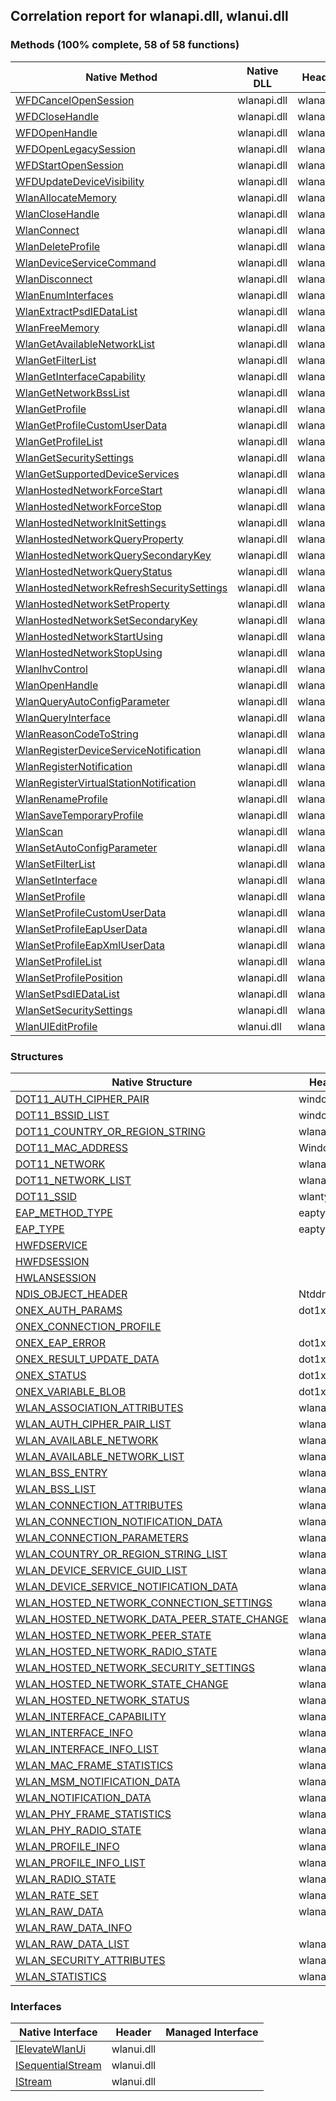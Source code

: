## Correlation report for wlanapi.dll, wlanui.dll  
### Methods (100% complete, 58 of 58 functions)  
Native Method | Native DLL | Header | Managed Method  
--- | --- | --- | ---  
[WFDCancelOpenSession](http://msdn2.microsoft.com/en-us/library/0BE3DAED-C9B1-492B-BDFC-CB32BE23E700) | wlanapi.dll | wlanapi.h | [Vanara.PInvoke.WlanApi.WFDCancelOpenSession](https://github.com/dahall/Vanara/search?l=C%23&q=WFDCancelOpenSession)  
[WFDCloseHandle](http://msdn2.microsoft.com/en-us/library/A27C0AE1-1C51-4CAC-8929-63870ADB15A7) | wlanapi.dll | wlanapi.h | [Vanara.PInvoke.WlanApi.WFDCloseHandle](https://github.com/dahall/Vanara/search?l=C%23&q=WFDCloseHandle)  
[WFDOpenHandle](http://msdn2.microsoft.com/en-us/library/D89FAC10-BC33-44BE-ABC8-962241949281) | wlanapi.dll | wlanapi.h | [Vanara.PInvoke.WlanApi.WFDOpenHandle](https://github.com/dahall/Vanara/search?l=C%23&q=WFDOpenHandle)  
[WFDOpenLegacySession](http://msdn2.microsoft.com/en-us/library/D7BE8108-EF18-49FC-8B14-CED45B6C682B) | wlanapi.dll | wlanapi.h | [Vanara.PInvoke.WlanApi.WFDOpenLegacySession](https://github.com/dahall/Vanara/search?l=C%23&q=WFDOpenLegacySession)  
[WFDStartOpenSession](http://msdn2.microsoft.com/en-us/library/CF1FF7C2-31CD-4FAB-9891-0A72BEA3E9F1) | wlanapi.dll | wlanapi.h | [Vanara.PInvoke.WlanApi.WFDStartOpenSession](https://github.com/dahall/Vanara/search?l=C%23&q=WFDStartOpenSession)  
[WFDUpdateDeviceVisibility](http://msdn2.microsoft.com/en-us/library/696B7466-5ED0-4202-9AAF-CE2544C5A5B8) | wlanapi.dll | wlanapi.h | [Vanara.PInvoke.WlanApi.WFDUpdateDeviceVisibility](https://github.com/dahall/Vanara/search?l=C%23&q=WFDUpdateDeviceVisibility)  
[WlanAllocateMemory](http://msdn2.microsoft.com/en-us/library/29200450-4ec8-418d-b633-1ea688755711) | wlanapi.dll | wlanapi.h | [Vanara.PInvoke.WlanApi.WlanAllocateMemory](https://github.com/dahall/Vanara/search?l=C%23&q=WlanAllocateMemory)  
[WlanCloseHandle](http://msdn2.microsoft.com/en-us/library/8e944133-2616-4e17-ac38-c17e8d25ccec) | wlanapi.dll | wlanapi.h | [Vanara.PInvoke.WlanApi.WlanCloseHandle](https://github.com/dahall/Vanara/search?l=C%23&q=WlanCloseHandle)  
[WlanConnect](http://msdn2.microsoft.com/en-us/library/24ab2024-e786-454f-860f-cf2431f001bb) | wlanapi.dll | wlanapi.h | [Vanara.PInvoke.WlanApi.WlanConnect](https://github.com/dahall/Vanara/search?l=C%23&q=WlanConnect)  
[WlanDeleteProfile](http://msdn2.microsoft.com/en-us/library/2d1152ad-8106-4b8f-9856-9e6e36daa063) | wlanapi.dll | wlanapi.h | [Vanara.PInvoke.WlanApi.WlanDeleteProfile](https://github.com/dahall/Vanara/search?l=C%23&q=WlanDeleteProfile)  
[WlanDeviceServiceCommand](https://www.google.com/search?num=5&q=WlanDeviceServiceCommand+site%3Amicrosoft.com) | wlanapi.dll | wlanapi.h | [Vanara.PInvoke.WlanApi.WlanDeviceServiceCommand](https://github.com/dahall/Vanara/search?l=C%23&q=WlanDeviceServiceCommand)  
[WlanDisconnect](http://msdn2.microsoft.com/en-us/library/cc48ee72-3125-45a0-ac16-0c520ee3cd44) | wlanapi.dll | wlanapi.h | [Vanara.PInvoke.WlanApi.WlanDisconnect](https://github.com/dahall/Vanara/search?l=C%23&q=WlanDisconnect)  
[WlanEnumInterfaces](http://msdn2.microsoft.com/en-us/library/7f817edf-1b1d-495c-afd9-d97e3ae0caab) | wlanapi.dll | wlanapi.h | [Vanara.PInvoke.WlanApi.WlanEnumInterfaces](https://github.com/dahall/Vanara/search?l=C%23&q=WlanEnumInterfaces)  
[WlanExtractPsdIEDataList](http://msdn2.microsoft.com/en-us/library/7fb6707f-c229-4386-9058-e290693a20ce) | wlanapi.dll | wlanapi.h | [Vanara.PInvoke.WlanApi.WlanExtractPsdIEDataList](https://github.com/dahall/Vanara/search?l=C%23&q=WlanExtractPsdIEDataList)  
[WlanFreeMemory](http://msdn2.microsoft.com/en-us/library/241afb9d-8b16-4d76-b311-302b5492853e) | wlanapi.dll | wlanapi.h | [Vanara.PInvoke.WlanApi.WlanFreeMemory](https://github.com/dahall/Vanara/search?l=C%23&q=WlanFreeMemory)  
[WlanGetAvailableNetworkList](http://msdn2.microsoft.com/en-us/library/27353a1b-2a3c-4c3b-b512-917d010ee8dd) | wlanapi.dll | wlanapi.h | [Vanara.PInvoke.WlanApi.WlanGetAvailableNetworkList](https://github.com/dahall/Vanara/search?l=C%23&q=WlanGetAvailableNetworkList)  
[WlanGetFilterList](http://msdn2.microsoft.com/en-us/library/3ea88e52-34bb-47a6-b345-c789d1d8047d) | wlanapi.dll | wlanapi.h | [Vanara.PInvoke.WlanApi.WlanGetFilterList](https://github.com/dahall/Vanara/search?l=C%23&q=WlanGetFilterList)  
[WlanGetInterfaceCapability](http://msdn2.microsoft.com/en-us/library/09f8273a-5259-44fa-b55e-af3282735c0b) | wlanapi.dll | wlanapi.h | [Vanara.PInvoke.WlanApi.WlanGetInterfaceCapability](https://github.com/dahall/Vanara/search?l=C%23&q=WlanGetInterfaceCapability)  
[WlanGetNetworkBssList](http://msdn2.microsoft.com/en-us/library/62f51b6e-3db1-48cd-8853-0dbe522c5e82) | wlanapi.dll | wlanapi.h | [Vanara.PInvoke.WlanApi.WlanGetNetworkBssList](https://github.com/dahall/Vanara/search?l=C%23&q=WlanGetNetworkBssList)  
[WlanGetProfile](http://msdn2.microsoft.com/en-us/library/6486e961-402f-45c8-a806-ab91a4f0f156) | wlanapi.dll | wlanapi.h | [Vanara.PInvoke.WlanApi.WlanGetProfile](https://github.com/dahall/Vanara/search?l=C%23&q=WlanGetProfile)  
[WlanGetProfileCustomUserData](http://msdn2.microsoft.com/en-us/library/5973be2f-8267-496b-827b-778f705accdc) | wlanapi.dll | wlanapi.h | [Vanara.PInvoke.WlanApi.WlanGetProfileCustomUserData](https://github.com/dahall/Vanara/search?l=C%23&q=WlanGetProfileCustomUserData)  
[WlanGetProfileList](http://msdn2.microsoft.com/en-us/library/f4336113-538f-4161-a71f-64a432e31f1c) | wlanapi.dll | wlanapi.h | [Vanara.PInvoke.WlanApi.WlanGetProfileList](https://github.com/dahall/Vanara/search?l=C%23&q=WlanGetProfileList)  
[WlanGetSecuritySettings](http://msdn2.microsoft.com/en-us/library/5e14a70c-c049-4cd1-8675-2b01ed11463f) | wlanapi.dll | wlanapi.h | [Vanara.PInvoke.WlanApi.WlanGetSecuritySettings](https://github.com/dahall/Vanara/search?l=C%23&q=WlanGetSecuritySettings)  
[WlanGetSupportedDeviceServices](https://www.google.com/search?num=5&q=WlanGetSupportedDeviceServices+site%3Amicrosoft.com) | wlanapi.dll | wlanapi.h | [Vanara.PInvoke.WlanApi.WlanGetSupportedDeviceServices](https://github.com/dahall/Vanara/search?l=C%23&q=WlanGetSupportedDeviceServices)  
[WlanHostedNetworkForceStart](http://msdn2.microsoft.com/en-us/library/d3e3b44f-ff52-4062-b54d-a0e3f2cf7785) | wlanapi.dll | wlanapi.h | [Vanara.PInvoke.WlanApi.WlanHostedNetworkForceStart](https://github.com/dahall/Vanara/search?l=C%23&q=WlanHostedNetworkForceStart)  
[WlanHostedNetworkForceStop](http://msdn2.microsoft.com/en-us/library/abcfc33d-0310-46d2-a543-5c9529c2b851) | wlanapi.dll | wlanapi.h | [Vanara.PInvoke.WlanApi.WlanHostedNetworkForceStop](https://github.com/dahall/Vanara/search?l=C%23&q=WlanHostedNetworkForceStop)  
[WlanHostedNetworkInitSettings](http://msdn2.microsoft.com/en-us/library/aed4db5d-9740-43ee-bf09-7a4a5abae953) | wlanapi.dll | wlanapi.h | [Vanara.PInvoke.WlanApi.WlanHostedNetworkInitSettings](https://github.com/dahall/Vanara/search?l=C%23&q=WlanHostedNetworkInitSettings)  
[WlanHostedNetworkQueryProperty](http://msdn2.microsoft.com/en-us/library/bab05629-c921-4639-94db-25f77742dbd3) | wlanapi.dll | wlanapi.h | [Vanara.PInvoke.WlanApi.WlanHostedNetworkQueryProperty](https://github.com/dahall/Vanara/search?l=C%23&q=WlanHostedNetworkQueryProperty)  
[WlanHostedNetworkQuerySecondaryKey](http://msdn2.microsoft.com/en-us/library/5989977a-7a2f-43b8-a958-058db01fd24f) | wlanapi.dll | wlanapi.h | [Vanara.PInvoke.WlanApi.WlanHostedNetworkQuerySecondaryKey](https://github.com/dahall/Vanara/search?l=C%23&q=WlanHostedNetworkQuerySecondaryKey)  
[WlanHostedNetworkQueryStatus](http://msdn2.microsoft.com/en-us/library/896cff65-74ec-41d5-89e3-95fa85fd54cd) | wlanapi.dll | wlanapi.h | [Vanara.PInvoke.WlanApi.WlanHostedNetworkQueryStatus](https://github.com/dahall/Vanara/search?l=C%23&q=WlanHostedNetworkQueryStatus)  
[WlanHostedNetworkRefreshSecuritySettings](http://msdn2.microsoft.com/en-us/library/9589e3a6-6e7a-4186-bfd0-a942a39ecafb) | wlanapi.dll | wlanapi.h | [Vanara.PInvoke.WlanApi.WlanHostedNetworkRefreshSecuritySettings](https://github.com/dahall/Vanara/search?l=C%23&q=WlanHostedNetworkRefreshSecuritySettings)  
[WlanHostedNetworkSetProperty](http://msdn2.microsoft.com/en-us/library/88139383-f5d5-4e42-b41e-ea754a89356d) | wlanapi.dll | wlanapi.h | [Vanara.PInvoke.WlanApi.WlanHostedNetworkSetProperty](https://github.com/dahall/Vanara/search?l=C%23&q=WlanHostedNetworkSetProperty)  
[WlanHostedNetworkSetSecondaryKey](http://msdn2.microsoft.com/en-us/library/385148fd-b5cd-4221-be25-077f484e93e9) | wlanapi.dll | wlanapi.h | [Vanara.PInvoke.WlanApi.WlanHostedNetworkSetSecondaryKey](https://github.com/dahall/Vanara/search?l=C%23&q=WlanHostedNetworkSetSecondaryKey)  
[WlanHostedNetworkStartUsing](http://msdn2.microsoft.com/en-us/library/923ffc09-f378-442c-a891-34b0c0d04c41) | wlanapi.dll | wlanapi.h | [Vanara.PInvoke.WlanApi.WlanHostedNetworkStartUsing](https://github.com/dahall/Vanara/search?l=C%23&q=WlanHostedNetworkStartUsing)  
[WlanHostedNetworkStopUsing](http://msdn2.microsoft.com/en-us/library/36b5ed93-33c4-4ade-a6d9-0d240854a5ef) | wlanapi.dll | wlanapi.h | [Vanara.PInvoke.WlanApi.WlanHostedNetworkStopUsing](https://github.com/dahall/Vanara/search?l=C%23&q=WlanHostedNetworkStopUsing)  
[WlanIhvControl](http://msdn2.microsoft.com/en-us/library/3fc32119-0f92-4939-8125-812f45584d45) | wlanapi.dll | wlanapi.h | [Vanara.PInvoke.WlanApi.WlanIhvControl](https://github.com/dahall/Vanara/search?l=C%23&q=WlanIhvControl)  
[WlanOpenHandle](http://msdn2.microsoft.com/en-us/library/27bfa0c1-4443-47a4-a374-326f553fa3bb) | wlanapi.dll | wlanapi.h | [Vanara.PInvoke.WlanApi.WlanOpenHandle](https://github.com/dahall/Vanara/search?l=C%23&q=WlanOpenHandle)  
[WlanQueryAutoConfigParameter](http://msdn2.microsoft.com/en-us/library/30fcfcf1-0784-4f20-b8c7-311227d0cfca) | wlanapi.dll | wlanapi.h | [Vanara.PInvoke.WlanApi.WlanQueryAutoConfigParameter](https://github.com/dahall/Vanara/search?l=C%23&q=WlanQueryAutoConfigParameter)  
[WlanQueryInterface](http://msdn2.microsoft.com/en-us/library/e20eb9a3-5824-48ee-b13e-b0252bbf495e) | wlanapi.dll | wlanapi.h | [Vanara.PInvoke.WlanApi.WlanQueryInterface](https://github.com/dahall/Vanara/search?l=C%23&q=WlanQueryInterface)  
[WlanReasonCodeToString](http://msdn2.microsoft.com/en-us/library/2a02e2d2-91d0-4b54-ad02-a76442edcff8) | wlanapi.dll | wlanapi.h | [Vanara.PInvoke.WlanApi.WlanReasonCodeToString](https://github.com/dahall/Vanara/search?l=C%23&q=WlanReasonCodeToString)  
[WlanRegisterDeviceServiceNotification](https://www.google.com/search?num=5&q=WlanRegisterDeviceServiceNotification+site%3Amicrosoft.com) | wlanapi.dll | wlanapi.h | [Vanara.PInvoke.WlanApi.WlanRegisterDeviceServiceNotification](https://github.com/dahall/Vanara/search?l=C%23&q=WlanRegisterDeviceServiceNotification)  
[WlanRegisterNotification](http://msdn2.microsoft.com/en-us/library/e24810da-ed3b-41c4-b7b1-290b01e26cd5) | wlanapi.dll | wlanapi.h | [Vanara.PInvoke.WlanApi.WlanRegisterNotification](https://github.com/dahall/Vanara/search?l=C%23&q=WlanRegisterNotification)  
[WlanRegisterVirtualStationNotification](http://msdn2.microsoft.com/en-us/library/b86ac160-ee81-43aa-86bb-cf5d3eeb2234) | wlanapi.dll | wlanapi.h | [Vanara.PInvoke.WlanApi.WlanRegisterVirtualStationNotification](https://github.com/dahall/Vanara/search?l=C%23&q=WlanRegisterVirtualStationNotification)  
[WlanRenameProfile](http://msdn2.microsoft.com/en-us/library/488e9f87-8b98-48c6-81d5-d7237cdf5bd5) | wlanapi.dll | wlanapi.h | [Vanara.PInvoke.WlanApi.WlanRenameProfile](https://github.com/dahall/Vanara/search?l=C%23&q=WlanRenameProfile)  
[WlanSaveTemporaryProfile](http://msdn2.microsoft.com/en-us/library/e409fd30-eddd-4cc7-acb7-35af6ef51a10) | wlanapi.dll | wlanapi.h | [Vanara.PInvoke.WlanApi.WlanSaveTemporaryProfile](https://github.com/dahall/Vanara/search?l=C%23&q=WlanSaveTemporaryProfile)  
[WlanScan](http://msdn2.microsoft.com/en-us/library/cf30b285-9694-4ab0-ad13-c1ec4d8cb6e1) | wlanapi.dll | wlanapi.h | [Vanara.PInvoke.WlanApi.WlanScan](https://github.com/dahall/Vanara/search?l=C%23&q=WlanScan)  
[WlanSetAutoConfigParameter](http://msdn2.microsoft.com/en-us/library/4f2514be-f05e-4be6-8c74-ef7a9ffe1c53) | wlanapi.dll | wlanapi.h | [Vanara.PInvoke.WlanApi.WlanSetAutoConfigParameter](https://github.com/dahall/Vanara/search?l=C%23&q=WlanSetAutoConfigParameter)  
[WlanSetFilterList](http://msdn2.microsoft.com/en-us/library/697682c9-cb26-42d6-86b5-d7adebcedc68) | wlanapi.dll | wlanapi.h | [Vanara.PInvoke.WlanApi.WlanSetFilterList](https://github.com/dahall/Vanara/search?l=C%23&q=WlanSetFilterList)  
[WlanSetInterface](http://msdn2.microsoft.com/en-us/library/114a2a71-babd-4cd7-860a-fea523bcc865) | wlanapi.dll | wlanapi.h | [Vanara.PInvoke.WlanApi.WlanSetInterface](https://github.com/dahall/Vanara/search?l=C%23&q=WlanSetInterface)  
[WlanSetProfile](http://msdn2.microsoft.com/en-us/library/3f8dca2e-6fe5-4c7d-a135-a33c61ba3dd5) | wlanapi.dll | wlanapi.h | [Vanara.PInvoke.WlanApi.WlanSetProfile](https://github.com/dahall/Vanara/search?l=C%23&q=WlanSetProfile)  
[WlanSetProfileCustomUserData](http://msdn2.microsoft.com/en-us/library/3b37ff29-4c9b-42c8-b00a-a9dfca1d3fed) | wlanapi.dll | wlanapi.h | [Vanara.PInvoke.WlanApi.WlanSetProfileCustomUserData](https://github.com/dahall/Vanara/search?l=C%23&q=WlanSetProfileCustomUserData)  
[WlanSetProfileEapUserData](http://msdn2.microsoft.com/en-us/library/2bef0f2f-165d-446a-afa8-735658048152) | wlanapi.dll | wlanapi.h | [Vanara.PInvoke.WlanApi.WlanSetProfileEapUserData](https://github.com/dahall/Vanara/search?l=C%23&q=WlanSetProfileEapUserData)  
[WlanSetProfileEapXmlUserData](http://msdn2.microsoft.com/en-us/library/c34c39c0-8200-438a-8353-238225aea5cb) | wlanapi.dll | wlanapi.h | [Vanara.PInvoke.WlanApi.WlanSetProfileEapXmlUserData](https://github.com/dahall/Vanara/search?l=C%23&q=WlanSetProfileEapXmlUserData)  
[WlanSetProfileList](http://msdn2.microsoft.com/en-us/library/980c7920-a25e-4e05-a742-77178a7f000a) | wlanapi.dll | wlanapi.h | [Vanara.PInvoke.WlanApi.WlanSetProfileList](https://github.com/dahall/Vanara/search?l=C%23&q=WlanSetProfileList)  
[WlanSetProfilePosition](http://msdn2.microsoft.com/en-us/library/06ef9f55-b425-4f61-9b9e-3c27cc3796f6) | wlanapi.dll | wlanapi.h | [Vanara.PInvoke.WlanApi.WlanSetProfilePosition](https://github.com/dahall/Vanara/search?l=C%23&q=WlanSetProfilePosition)  
[WlanSetPsdIEDataList](http://msdn2.microsoft.com/en-us/library/eea402d3-9a5f-4446-bf6c-9ab8430f9c60) | wlanapi.dll | wlanapi.h | [Vanara.PInvoke.WlanApi.WlanSetPsdIEDataList](https://github.com/dahall/Vanara/search?l=C%23&q=WlanSetPsdIEDataList)  
[WlanSetSecuritySettings](http://msdn2.microsoft.com/en-us/library/6038e4bc-7f07-4148-ac34-e290c8c40e99) | wlanapi.dll | wlanapi.h | [Vanara.PInvoke.WlanApi.WlanSetSecuritySettings](https://github.com/dahall/Vanara/search?l=C%23&q=WlanSetSecuritySettings)  
[WlanUIEditProfile](http://msdn2.microsoft.com/en-us/library/e6453a70-2a11-4f01-adc1-67346a5856b2) | wlanui.dll | wlanapi.h | [Vanara.PInvoke.WlanApi.WlanUIEditProfile](https://github.com/dahall/Vanara/search?l=C%23&q=WlanUIEditProfile)  
### Structures  
Native Structure | Header | Managed Structure  
--- | --- | ---  
[DOT11_AUTH_CIPHER_PAIR](http://msdn2.microsoft.com/en-us/library/5fbe23f6-7902-46d4-a1f0-57f045d78662) | windot11.h | [Vanara.PInvoke.WlanApi.DOT11_AUTH_CIPHER_PAIR](https://github.com/dahall/Vanara/search?l=C%23&q=DOT11_AUTH_CIPHER_PAIR)  
[DOT11_BSSID_LIST](http://msdn2.microsoft.com/en-us/library/22907f94-1ae8-4938-a816-b406656256c0) | windot11.h | [Vanara.PInvoke.WlanApi.DOT11_BSSID_LIST](https://github.com/dahall/Vanara/search?l=C%23&q=DOT11_BSSID_LIST)  
[DOT11_COUNTRY_OR_REGION_STRING](http://msdn2.microsoft.com/en-us/library/64343c1f-3543-406f-a64c-94196b8aa17e) | wlanapi.h | [Vanara.PInvoke.WlanApi.DOT11_COUNTRY_OR_REGION_STRING](https://github.com/dahall/Vanara/search?l=C%23&q=DOT11_COUNTRY_OR_REGION_STRING)  
[DOT11_MAC_ADDRESS](http://msdn2.microsoft.com/en-us/library/c1335127-a2d2-4f44-a895-1abbc5eaf98d) | Windot11.h | [Vanara.PInvoke.WlanApi.DOT11_MAC_ADDRESS](https://github.com/dahall/Vanara/search?l=C%23&q=DOT11_MAC_ADDRESS)  
[DOT11_NETWORK](http://msdn2.microsoft.com/en-us/library/95f58433-deef-4c47-8f6c-a9e7b0d52dad) | wlanapi.h | [Vanara.PInvoke.WlanApi.DOT11_NETWORK](https://github.com/dahall/Vanara/search?l=C%23&q=DOT11_NETWORK)  
[DOT11_NETWORK_LIST](http://msdn2.microsoft.com/en-us/library/607c5795-8168-4c6b-a2f3-65f31aea5cf5) | wlanapi.h | [Vanara.PInvoke.WlanApi.DOT11_NETWORK_LIST](https://github.com/dahall/Vanara/search?l=C%23&q=DOT11_NETWORK_LIST)  
[DOT11_SSID](http://msdn2.microsoft.com/en-us/library/f2b15ef9-99ee-4505-8575-224112024d7a) | wlantypes.h | [Vanara.PInvoke.WlanApi.DOT11_SSID](https://github.com/dahall/Vanara/search?l=C%23&q=DOT11_SSID)  
[EAP_METHOD_TYPE](http://msdn2.microsoft.com/en-us/library/47702dd9-d9c2-4dd5-a12d-23a55b031d27) | eaptypes.h | [Vanara.PInvoke.WlanApi.EAP_METHOD_TYPE](https://github.com/dahall/Vanara/search?l=C%23&q=EAP_METHOD_TYPE)  
[EAP_TYPE](http://msdn2.microsoft.com/en-us/library/383f1e11-2e40-45e6-8c55-a23d1b8eb71f) | eaptypes.h | [Vanara.PInvoke.WlanApi.EAP_TYPE](https://github.com/dahall/Vanara/search?l=C%23&q=EAP_TYPE)  
[HWFDSERVICE](https://www.google.com/search?num=5&q=HWFDSERVICE+site%3Amicrosoft.com) |  | [Vanara.PInvoke.WlanApi.HWFDSERVICE](https://github.com/dahall/Vanara/search?l=C%23&q=HWFDSERVICE)  
[HWFDSESSION](https://www.google.com/search?num=5&q=HWFDSESSION+site%3Amicrosoft.com) |  | [Vanara.PInvoke.WlanApi.HWFDSESSION](https://github.com/dahall/Vanara/search?l=C%23&q=HWFDSESSION)  
[HWLANSESSION](https://www.google.com/search?num=5&q=HWLANSESSION+site%3Amicrosoft.com) |  | [Vanara.PInvoke.WlanApi.HWLANSESSION](https://github.com/dahall/Vanara/search?l=C%23&q=HWLANSESSION)  
[NDIS_OBJECT_HEADER](http://msdn2.microsoft.com/en-us/library/0dfb6022-1d8d-4bd9-bde3-2ee6d683f223) | Ntddndis.h | [Vanara.PInvoke.WlanApi.NDIS_OBJECT_HEADER](https://github.com/dahall/Vanara/search?l=C%23&q=NDIS_OBJECT_HEADER)  
[ONEX_AUTH_PARAMS](http://msdn2.microsoft.com/en-us/library/a5dcd546-abe5-4553-baa8-656d37b263a3) | dot1x.h | [Vanara.PInvoke.WlanApi.ONEX_AUTH_PARAMS](https://github.com/dahall/Vanara/search?l=C%23&q=ONEX_AUTH_PARAMS)  
[ONEX_CONNECTION_PROFILE](http://msdn2.microsoft.com/en-us/library/ec494c74-bc79-445a-8889-a6f441e95ac5) |  | [Vanara.PInvoke.WlanApi.ONEX_CONNECTION_PROFILE](https://github.com/dahall/Vanara/search?l=C%23&q=ONEX_CONNECTION_PROFILE)  
[ONEX_EAP_ERROR](http://msdn2.microsoft.com/en-us/library/20126b9a-732e-460d-bb10-4d7485b25eb9) | dot1x.h | [Vanara.PInvoke.WlanApi.ONEX_EAP_ERROR](https://github.com/dahall/Vanara/search?l=C%23&q=ONEX_EAP_ERROR)  
[ONEX_RESULT_UPDATE_DATA](http://msdn2.microsoft.com/en-us/library/140386c8-2e35-4e83-812f-119bf8828d0b) | dot1x.h | [Vanara.PInvoke.WlanApi.ONEX_RESULT_UPDATE_DATA](https://github.com/dahall/Vanara/search?l=C%23&q=ONEX_RESULT_UPDATE_DATA)  
[ONEX_STATUS](http://msdn2.microsoft.com/en-us/library/2c19c65b-0943-4561-a28f-0104e1cbd229) | dot1x.h | [Vanara.PInvoke.WlanApi.ONEX_STATUS](https://github.com/dahall/Vanara/search?l=C%23&q=ONEX_STATUS)  
[ONEX_VARIABLE_BLOB](http://msdn2.microsoft.com/en-us/library/3a410bde-bcff-4a86-aadc-650862dbf38b) | dot1x.h | [Vanara.PInvoke.WlanApi.ONEX_VARIABLE_BLOB](https://github.com/dahall/Vanara/search?l=C%23&q=ONEX_VARIABLE_BLOB)  
[WLAN_ASSOCIATION_ATTRIBUTES](http://msdn2.microsoft.com/en-us/library/f7d3d106-54a9-4bdf-bccf-216cac938995) | wlanapi.h | [Vanara.PInvoke.WlanApi.WLAN_ASSOCIATION_ATTRIBUTES](https://github.com/dahall/Vanara/search?l=C%23&q=WLAN_ASSOCIATION_ATTRIBUTES)  
[WLAN_AUTH_CIPHER_PAIR_LIST](http://msdn2.microsoft.com/en-us/library/747ee8e6-aafa-42ec-9183-a5a4a2603fc0) | wlanapi.h | [Vanara.PInvoke.WlanApi.WLAN_AUTH_CIPHER_PAIR_LIST](https://github.com/dahall/Vanara/search?l=C%23&q=WLAN_AUTH_CIPHER_PAIR_LIST)  
[WLAN_AVAILABLE_NETWORK](http://msdn2.microsoft.com/en-us/library/82883cea-515b-426d-9961-c144ce99b3db) | wlanapi.h | [Vanara.PInvoke.WlanApi.WLAN_AVAILABLE_NETWORK](https://github.com/dahall/Vanara/search?l=C%23&q=WLAN_AVAILABLE_NETWORK)  
[WLAN_AVAILABLE_NETWORK_LIST](http://msdn2.microsoft.com/en-us/library/0ac508b2-9117-423d-89d3-982f070c70e2) | wlanapi.h | [Vanara.PInvoke.WlanApi.WLAN_AVAILABLE_NETWORK_LIST](https://github.com/dahall/Vanara/search?l=C%23&q=WLAN_AVAILABLE_NETWORK_LIST)  
[WLAN_BSS_ENTRY](http://msdn2.microsoft.com/en-us/library/25a76128-13d9-47dd-9c73-1fbf06a908be) | wlanapi.h | [Vanara.PInvoke.WlanApi.WLAN_BSS_ENTRY](https://github.com/dahall/Vanara/search?l=C%23&q=WLAN_BSS_ENTRY)  
[WLAN_BSS_LIST](http://msdn2.microsoft.com/en-us/library/aeb68835-31ce-4fa7-980a-91a328fbcbc3) | wlanapi.h | [Vanara.PInvoke.WlanApi.WLAN_BSS_LIST](https://github.com/dahall/Vanara/search?l=C%23&q=WLAN_BSS_LIST)  
[WLAN_CONNECTION_ATTRIBUTES](http://msdn2.microsoft.com/en-us/library/91b8058d-faf6-46ee-a03b-f762e9cdae4d) | wlanapi.h | [Vanara.PInvoke.WlanApi.WLAN_CONNECTION_ATTRIBUTES](https://github.com/dahall/Vanara/search?l=C%23&q=WLAN_CONNECTION_ATTRIBUTES)  
[WLAN_CONNECTION_NOTIFICATION_DATA](http://msdn2.microsoft.com/en-us/library/005af5ef-994d-425a-be4b-54567a733fb3) | wlanapi.h | [Vanara.PInvoke.WlanApi.WLAN_CONNECTION_NOTIFICATION_DATA](https://github.com/dahall/Vanara/search?l=C%23&q=WLAN_CONNECTION_NOTIFICATION_DATA)  
[WLAN_CONNECTION_PARAMETERS](http://msdn2.microsoft.com/en-us/library/e0321447-b89a-4f4e-929e-eb6db76f7283) | wlanapi.h | [Vanara.PInvoke.WlanApi.WLAN_CONNECTION_PARAMETERS](https://github.com/dahall/Vanara/search?l=C%23&q=WLAN_CONNECTION_PARAMETERS)  
[WLAN_COUNTRY_OR_REGION_STRING_LIST](http://msdn2.microsoft.com/en-us/library/64343c1f-3543-406f-a64c-94196b8aa17e) | wlanapi.h | [Vanara.PInvoke.WlanApi.WLAN_COUNTRY_OR_REGION_STRING_LIST](https://github.com/dahall/Vanara/search?l=C%23&q=WLAN_COUNTRY_OR_REGION_STRING_LIST)  
[WLAN_DEVICE_SERVICE_GUID_LIST](https://www.google.com/search?num=5&q=WLAN_DEVICE_SERVICE_GUID_LIST+site%3Amicrosoft.com) | wlanapi.h | [Vanara.PInvoke.WlanApi.WLAN_DEVICE_SERVICE_GUID_LIST](https://github.com/dahall/Vanara/search?l=C%23&q=WLAN_DEVICE_SERVICE_GUID_LIST)  
[WLAN_DEVICE_SERVICE_NOTIFICATION_DATA](https://www.google.com/search?num=5&q=WLAN_DEVICE_SERVICE_NOTIFICATION_DATA+site%3Amicrosoft.com) | wlanapi.h | [Vanara.PInvoke.WlanApi.WLAN_DEVICE_SERVICE_NOTIFICATION_DATA](https://github.com/dahall/Vanara/search?l=C%23&q=WLAN_DEVICE_SERVICE_NOTIFICATION_DATA)  
[WLAN_HOSTED_NETWORK_CONNECTION_SETTINGS](http://msdn2.microsoft.com/en-us/library/845eaef2-7ce0-4d7a-8273-8b843b5c95fd) | wlanapi.h | [Vanara.PInvoke.WlanApi.WLAN_HOSTED_NETWORK_CONNECTION_SETTINGS](https://github.com/dahall/Vanara/search?l=C%23&q=WLAN_HOSTED_NETWORK_CONNECTION_SETTINGS)  
[WLAN_HOSTED_NETWORK_DATA_PEER_STATE_CHANGE](http://msdn2.microsoft.com/en-us/library/476b903d-7c87-4734-8a42-c8b75d292fb5) | wlanapi.h | [Vanara.PInvoke.WlanApi.WLAN_HOSTED_NETWORK_DATA_PEER_STATE_CHANGE](https://github.com/dahall/Vanara/search?l=C%23&q=WLAN_HOSTED_NETWORK_DATA_PEER_STATE_CHANGE)  
[WLAN_HOSTED_NETWORK_PEER_STATE](http://msdn2.microsoft.com/en-us/library/f42f7100-45c8-4dd3-ae01-07740cace871) | wlanapi.h | [Vanara.PInvoke.WlanApi.WLAN_HOSTED_NETWORK_PEER_STATE](https://github.com/dahall/Vanara/search?l=C%23&q=WLAN_HOSTED_NETWORK_PEER_STATE)  
[WLAN_HOSTED_NETWORK_RADIO_STATE](http://msdn2.microsoft.com/en-us/library/a84db78d-f6fd-48c4-80e8-a0d16f4dc3ed) | wlanapi.h | [Vanara.PInvoke.WlanApi.WLAN_HOSTED_NETWORK_RADIO_STATE](https://github.com/dahall/Vanara/search?l=C%23&q=WLAN_HOSTED_NETWORK_RADIO_STATE)  
[WLAN_HOSTED_NETWORK_SECURITY_SETTINGS](http://msdn2.microsoft.com/en-us/library/b86beb10-52e5-4bc0-95fe-08307f8d1ccd) | wlanapi.h | [Vanara.PInvoke.WlanApi.WLAN_HOSTED_NETWORK_SECURITY_SETTINGS](https://github.com/dahall/Vanara/search?l=C%23&q=WLAN_HOSTED_NETWORK_SECURITY_SETTINGS)  
[WLAN_HOSTED_NETWORK_STATE_CHANGE](http://msdn2.microsoft.com/en-us/library/e05607fd-da1e-49ae-b2eb-3ac4758df84c) | wlanapi.h | [Vanara.PInvoke.WlanApi.WLAN_HOSTED_NETWORK_STATE_CHANGE](https://github.com/dahall/Vanara/search?l=C%23&q=WLAN_HOSTED_NETWORK_STATE_CHANGE)  
[WLAN_HOSTED_NETWORK_STATUS](http://msdn2.microsoft.com/en-us/library/5fa00041-235f-4f48-a367-e1eaec8474ce) | wlanapi.h | [Vanara.PInvoke.WlanApi.WLAN_HOSTED_NETWORK_STATUS](https://github.com/dahall/Vanara/search?l=C%23&q=WLAN_HOSTED_NETWORK_STATUS)  
[WLAN_INTERFACE_CAPABILITY](http://msdn2.microsoft.com/en-us/library/db7a9066-d699-4860-90cd-dc3f4bf42549) | wlanapi.h | [Vanara.PInvoke.WlanApi.WLAN_INTERFACE_CAPABILITY](https://github.com/dahall/Vanara/search?l=C%23&q=WLAN_INTERFACE_CAPABILITY)  
[WLAN_INTERFACE_INFO](http://msdn2.microsoft.com/en-us/library/906e7d59-ebd0-47e7-985e-f5d313f19ecb) | wlanapi.h | [Vanara.PInvoke.WlanApi.WLAN_INTERFACE_INFO](https://github.com/dahall/Vanara/search?l=C%23&q=WLAN_INTERFACE_INFO)  
[WLAN_INTERFACE_INFO_LIST](http://msdn2.microsoft.com/en-us/library/c57f4658-9f1e-4b05-a298-38a064121bb3) | wlanapi.h | [Vanara.PInvoke.WlanApi.WLAN_INTERFACE_INFO_LIST](https://github.com/dahall/Vanara/search?l=C%23&q=WLAN_INTERFACE_INFO_LIST)  
[WLAN_MAC_FRAME_STATISTICS](http://msdn2.microsoft.com/en-us/library/b5bb4ec9-aeec-4a64-977d-e875c3835196) | wlanapi.h | [Vanara.PInvoke.WlanApi.WLAN_MAC_FRAME_STATISTICS](https://github.com/dahall/Vanara/search?l=C%23&q=WLAN_MAC_FRAME_STATISTICS)  
[WLAN_MSM_NOTIFICATION_DATA](http://msdn2.microsoft.com/en-us/library/76693a8e-7df8-45f0-a3c1-7960de27250c) | wlanapi.h | [Vanara.PInvoke.WlanApi.WLAN_MSM_NOTIFICATION_DATA](https://github.com/dahall/Vanara/search?l=C%23&q=WLAN_MSM_NOTIFICATION_DATA)  
[WLAN_NOTIFICATION_DATA](https://www.google.com/search?num=5&q=WLAN_NOTIFICATION_DATA+site%3Amicrosoft.com) | wlanapi.h | [Vanara.PInvoke.WlanApi.WLAN_NOTIFICATION_DATA](https://github.com/dahall/Vanara/search?l=C%23&q=WLAN_NOTIFICATION_DATA)  
[WLAN_PHY_FRAME_STATISTICS](http://msdn2.microsoft.com/en-us/library/c675a3cd-bbe5-473e-b734-12e74fd19a50) | wlanapi.h | [Vanara.PInvoke.WlanApi.WLAN_PHY_FRAME_STATISTICS](https://github.com/dahall/Vanara/search?l=C%23&q=WLAN_PHY_FRAME_STATISTICS)  
[WLAN_PHY_RADIO_STATE](http://msdn2.microsoft.com/en-us/library/20da1494-4264-4d0d-b789-25e2be6a8dd4) | wlanapi.h | [Vanara.PInvoke.WlanApi.WLAN_PHY_RADIO_STATE](https://github.com/dahall/Vanara/search?l=C%23&q=WLAN_PHY_RADIO_STATE)  
[WLAN_PROFILE_INFO](http://msdn2.microsoft.com/en-us/library/ca45278c-2e1e-4080-825a-d6a05e463858) | wlanapi.h | [Vanara.PInvoke.WlanApi.WLAN_PROFILE_INFO](https://github.com/dahall/Vanara/search?l=C%23&q=WLAN_PROFILE_INFO)  
[WLAN_PROFILE_INFO_LIST](http://msdn2.microsoft.com/en-us/library/d5a3d475-0ae0-4860-a433-dd916c586f50) | wlanapi.h | [Vanara.PInvoke.WlanApi.WLAN_PROFILE_INFO_LIST](https://github.com/dahall/Vanara/search?l=C%23&q=WLAN_PROFILE_INFO_LIST)  
[WLAN_RADIO_STATE](http://msdn2.microsoft.com/en-us/library/61551b46-785e-4353-910c-8ce23172b176) | wlanapi.h | [Vanara.PInvoke.WlanApi.WLAN_RADIO_STATE](https://github.com/dahall/Vanara/search?l=C%23&q=WLAN_RADIO_STATE)  
[WLAN_RATE_SET](http://msdn2.microsoft.com/en-us/library/e07a9249-9571-4747-b913-05d319202f8f) | wlanapi.h | [Vanara.PInvoke.WlanApi.WLAN_RATE_SET](https://github.com/dahall/Vanara/search?l=C%23&q=WLAN_RATE_SET)  
[WLAN_RAW_DATA](http://msdn2.microsoft.com/en-us/library/5f5ddecb-f841-436c-bf31-c70c95a5d39c) | wlanapi.h | [Vanara.PInvoke.WlanApi.WLAN_RAW_DATA](https://github.com/dahall/Vanara/search?l=C%23&q=WLAN_RAW_DATA)  
[WLAN_RAW_DATA_INFO](https://www.google.com/search?num=5&q=WLAN_RAW_DATA_INFO+site%3Amicrosoft.com) |  | [Vanara.PInvoke.WlanApi.WLAN_RAW_DATA_LIST.WLAN_RAW_DATA_INFO](https://github.com/dahall/Vanara/search?l=C%23&q=WLAN_RAW_DATA_INFO)  
[WLAN_RAW_DATA_LIST](http://msdn2.microsoft.com/en-us/library/e0e59abf-1a78-4c7f-b044-2d4c75328329) | wlanapi.h | [Vanara.PInvoke.WlanApi.WLAN_RAW_DATA_LIST](https://github.com/dahall/Vanara/search?l=C%23&q=WLAN_RAW_DATA_LIST)  
[WLAN_SECURITY_ATTRIBUTES](http://msdn2.microsoft.com/en-us/library/37aa07a2-fe7f-46e3-9f17-545f48442f35) | wlanapi.h | [Vanara.PInvoke.WlanApi.WLAN_SECURITY_ATTRIBUTES](https://github.com/dahall/Vanara/search?l=C%23&q=WLAN_SECURITY_ATTRIBUTES)  
[WLAN_STATISTICS](http://msdn2.microsoft.com/en-us/library/d66d89f1-bb12-4c2e-8c7a-a4eba008955d) | wlanapi.h | [Vanara.PInvoke.WlanApi.WLAN_STATISTICS](https://github.com/dahall/Vanara/search?l=C%23&q=WLAN_STATISTICS)  
### Interfaces  
Native Interface | Header | Managed Interface  
--- | --- | ---  
[IElevateWlanUi](https://www.google.com/search?num=5&q=IElevateWlanUi+site%3Amicrosoft.com) | wlanui.dll |  |   
[ISequentialStream](https://www.google.com/search?num=5&q=ISequentialStream+site%3Amicrosoft.com) | wlanui.dll |  |   
[IStream](https://www.google.com/search?num=5&q=IStream+site%3Amicrosoft.com) | wlanui.dll |  |   
